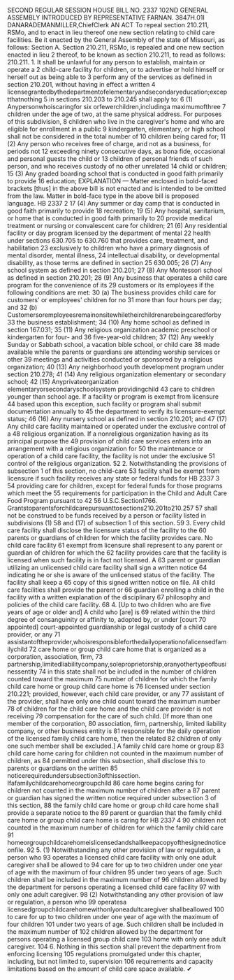 SECOND REGULAR SESSION
HOUSE BILL NO. 2337
102ND GENERAL ASSEMBLY
INTRODUCED BY REPRESENTATIVE FARNAN.
3847H.01I DANARADEMANMILLER,ChiefClerk
AN ACT
To repeal section 210.211, RSMo, and to enact in lieu thereof one new section relating to
child care facilities.
Be it enacted by the General Assembly of the state of Missouri, as follows:
Section A. Section 210.211, RSMo, is repealed and one new section enacted in lieu
2 thereof, to be known as section 210.211, to read as follows:
210.211. 1. It shall be unlawful for any person to establish, maintain or operate a
2 child-care facility for children, or to advertise or hold himself or herself out as being able to
3 perform any of the services as defined in section 210.201, without having in effect a written
4 licensegrantedbythedepartmentofelementaryandsecondaryeducation;exceptthatnothing
5 in sections 210.203 to 210.245 shall apply to:
6 (1) Anypersonwhoiscaringfor six orfewerchildren,includinga maximumofthree
7 children under the age of two, at the same physical address. For purposes of this subdivision,
8 children who live in the caregiver's home and who are eligible for enrollment in a public
9 kindergarten, elementary, or high school shall not be considered in the total number of
10 children being cared for;
11 (2) Any person who receives free of charge, and not as a business, for periods not
12 exceeding ninety consecutive days, as bona fide, occasional and personal guests the child or
13 children of personal friends of such person, and who receives custody of no other unrelated
14 child or children;
15 (3) Any graded boarding school that is conducted in good faith primarily to provide
16 education;
EXPLANATION — Matter enclosed in bold-faced brackets [thus] in the above bill is not enacted and is
intended to be omitted from the law. Matter in bold-face type in the above bill is proposed language.
HB 2337 2
17 (4) Any summer or day camp that is conducted in good faith primarily to provide
18 recreation;
19 (5) Any hospital, sanitarium, or home that is conducted in good faith primarily to
20 provide medical treatment or nursing or convalescent care for children;
21 (6) Any residential facility or day program licensed by the department of mental
22 health under sections 630.705 to 630.760 that provides care, treatment, and habilitation
23 exclusively to children who have a primary diagnosis of mental disorder, mental illness,
24 intellectual disability, or developmental disability, as those terms are defined in section
25 630.005;
26 (7) Any school system as defined in section 210.201;
27 (8) Any Montessori school as defined in section 210.201;
28 (9) Any business that operates a child care program for the convenience of its
29 customers or its employees if the following conditions are met:
30 (a) The business provides child care for customers' or employees' children for no
31 more than four hours per day; and
32 (b) Customersoremployeesremainonsitewhiletheirchildrenarebeingcaredforby
33 the business establishment;
34 (10) Any home school as defined in section 167.031;
35 (11) Any religious organization academic preschool or kindergarten for four- and
36 five-year-old children;
37 (12) Any weekly Sunday or Sabbath school, a vacation bible school, or child care
38 made available while the parents or guardians are attending worship services or other
39 meetings and activities conducted or sponsored by a religious organization;
40 (13) Any neighborhood youth development program under section 210.278;
41 (14) Any religious organization elementary or secondary school;
42 (15) Anyprivateorganization elementaryorsecondaryschoolsystem providingchild
43 care to children younger than school age. If a facility or program is exempt from licensure
44 based upon this exception, such facility or program shall submit documentation annually to
45 the department to verify its licensure-exempt status;
46 (16) Any nursery school as defined in section 210.201; and
47 (17) Any child care facility maintained or operated under the exclusive control of a
48 religious organization. If a nonreligious organization having as its principal purpose the
49 provision of child care services enters into an arrangement with a religious organization for
50 the maintenance or operation of a child care facility, the facility is not under the exclusive
51 control of the religious organization.
52 2. Notwithstanding the provisions of subsection 1 of this section, no child-care
53 facility shall be exempt from licensure if such facility receives any state or federal funds for
HB 2337 3
54 providing care for children, except for federal funds for those programs which meet the
55 requirements for participation in the Child and Adult Care Food Program pursuant to 42
56 U.S.C.Section1766. Grantstoparentsforchildcarepursuanttosections210.201to210.257
57 shall not be construed to be funds received by a person or facility listed in subdivisions (1)
58 and (17) of subsection 1 of this section.
59 3. Every child care facility shall disclose the licensure status of the facility to the
60 parents or guardians of children for which the facility provides care. No child care facility
61 exempt from licensure shall represent to any parent or guardian of children for which the
62 facility provides care that the facility is licensed when such facility is in fact not licensed. A
63 parent or guardian utilizing an unlicensed child care facility shall sign a written notice
64 indicating he or she is aware of the unlicensed status of the facility. The facility shall keep a
65 copy of this signed written notice on file. All child care facilities shall provide the parent or
66 guardian enrolling a child in the facility with a written explanation of the disciplinary
67 philosophy and policies of the child care facility.
68 4. [Up to two children who are five years of age or older and] A child who [are] is
69 related within the third degree of consanguinity or affinity to, adopted by, or under [court
70 appointed] court-appointed guardianship or legal custody of a child care provider, or any
71 assistantoftheprovider,whoisresponsibleforthedailyoperationofalicensedfamilychild
72 care home or group child care home that is organized as a corporation, association, firm,
73 partnership,limitedliabilitycompany,soleproprietorship,oranyothertypeofbusinessentity
74 in this state shall not be included in the number of children counted toward the maximum
75 number of children for which the family child care home or group child care home is
76 licensed under section 210.221; provided, however, each child care provider, or any
77 assistant of the provider, shall have only one child count toward the maximum number
78 of children for the child care home and the child care provider is not receiving
79 compensation for the care of such child. [If more than one member of the corporation,
80 association, firm, partnership, limited liability company, or other business entity is
81 responsible for the daily operation of the licensed family child care home, then the related
82 children of only one such member shall be excluded.] A family child care home or group
83 child care home caring for children not counted in the maximum number of children, as
84 permitted under this subsection, shall disclose this to parents or guardians on the written
85 noticerequiredundersubsection3ofthissection. Ifafamilychildcarehomeorgroupchild
86 care home begins caring for children not counted in the maximum number of children after a
87 parent or guardian has signed the written notice required under subsection 3 of this section,
88 the family child care home or group child care home shall provide a separate notice to the
89 parent or guardian that the family child care home or group child care home is caring for
HB 2337 4
90 children not counted in the maximum number of children for which the family child care
91 homeorgroupchildcarehomeislicensedandshallkeepacopyofthesignednoticeonfile.
92 5. (1) Notwithstanding any other provision of law or regulation, a person who
93 operates a licensed child care facility with only one adult caregiver shall be allowed to
94 care for up to two children under one year of age with the maximum of four children
95 under two years of age. Such children shall be included in the maximum number of
96 children allowed by the department for persons operating a licensed child care facility
97 with only one adult caregiver.
98 (2) Notwithstanding any other provision of law or regulation, a person who
99 operatesa licensedgroupchildcarehomewithonlyoneadultcaregiver shallbeallowed
100 to care for up to two children under one year of age with the maximum of four children
101 under two years of age. Such children shall be included in the maximum number of
102 children allowed by the department for persons operating a licensed group child care
103 home with only one adult caregiver.
104 6. Nothing in this section shall prevent the department from enforcing licensing
105 regulations promulgated under this chapter, including, but not limited to, supervision
106 requirements and capacity limitations based on the amount of child care space available.
✔